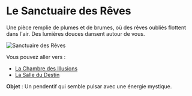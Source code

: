 # Le Sanctuaire des Rêves

Une pièce remplie de plumes et de brumes, où des rêves oubliés flottent dans l'air. Des lumières douces dansent autour de vous.

![Sanctuaire des Rêves](images/sanctuaire_reves.png)

Vous pouvez aller vers :
- [La Chambre des Illusions](salle7.md)
- [La Salle du Destin](salle9.md)

**Objet** : Un pendentif qui semble pulsar avec une énergie mystique.
